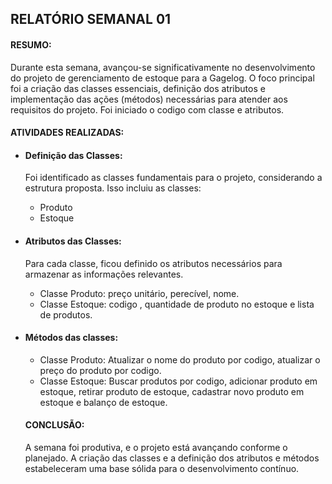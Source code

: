 ## RELATÓRIO SEMANAL 01
#### RESUMO:
Durante esta semana, avançou-se significativamente no desenvolvimento do projeto de gerenciamento de estoque para a Gagelog. O foco principal foi a criação das classes essenciais, definição dos atributos e implementação das ações (métodos) necessárias para atender aos requisitos do projeto. Foi iniciado o codigo com classe e atributos.

  
#### ATIVIDADES REALIZADAS:
* #### Definição das Classes:
  Foi identificado as classes fundamentais para o projeto, considerando a estrutura proposta. Isso incluiu as classes:
  * Produto
  * Estoque

* #### Atributos das Classes:
  Para cada classe, ficou definido os atributos necessários para armazenar as informações relevantes.
  * Classe Produto: preço unitário, perecível, nome.
  * Classe Estoque: codigo , quantidade de produto no estoque e lista de produtos.

* #### Métodos das classes:
  * Classe Produto: Atualizar o nome do produto por codigo, atualizar o preço do produto por codigo.
  * Classe Estoque: Buscar produtos por codigo, adicionar produto em estoque, retirar produto de estoque, cadastrar  novo produto em estoque e balanço de estoque.
 
  #### CONCLUSÃO:
  A semana foi produtiva, e o projeto está avançando conforme o planejado. A criação das classes e a definição dos atributos e métodos estabeleceram uma base sólida para o desenvolvimento contínuo. 
